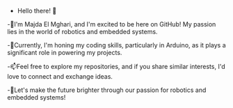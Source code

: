 - Hello there! 👋

-👀I'm Majda El Mghari, and I'm excited to be here on GitHub! My passion lies in the world of robotics and embedded systems. 

-🌱Currently, I'm honing my coding skills, particularly in Arduino, as it plays a significant role in powering my projects. 

-📫Feel free to explore my repositories, and if you share similar interests, I'd love to connect and exchange ideas.

-💞️Let's make the future brighter through our passion for robotics and embedded systems!


<!---
MAJDA1623/MAJDA1623 is a ✨ special ✨ repository because its `README.md` (this file) appears on your GitHub profile.
You can click the Preview link to take a look at your changes.
--->
